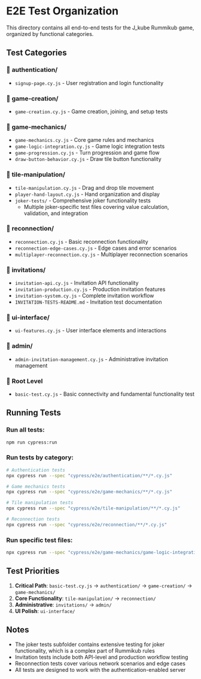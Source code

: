 # E2E Test Organization

This directory contains all end-to-end tests for the J_kube Rummikub game, organized by functional categories.

## Test Categories

### 📁 **authentication/**
- `signup-page.cy.js` - User registration and login functionality

### 📁 **game-creation/**
- `game-creation.cy.js` - Game creation, joining, and setup tests

### 📁 **game-mechanics/**
- `game-mechanics.cy.js` - Core game rules and mechanics
- `game-logic-integration.cy.js` - Game logic integration tests
- `game-progression.cy.js` - Turn progression and game flow
- `draw-button-behavior.cy.js` - Draw tile button functionality

### 📁 **tile-manipulation/**
- `tile-manipulation.cy.js` - Drag and drop tile movement
- `player-hand-layout.cy.js` - Hand organization and display
- `joker-tests/` - Comprehensive joker functionality tests
  - Multiple joker-specific test files covering value calculation, validation, and integration

### 📁 **reconnection/**
- `reconnection.cy.js` - Basic reconnection functionality
- `reconnection-edge-cases.cy.js` - Edge cases and error scenarios
- `multiplayer-reconnection.cy.js` - Multiplayer reconnection scenarios

### 📁 **invitations/**
- `invitation-api.cy.js` - Invitation API functionality
- `invitation-production.cy.js` - Production invitation features
- `invitation-system.cy.js` - Complete invitation workflow
- `INVITATION-TESTS-README.md` - Invitation test documentation

### 📁 **ui-interface/**
- `ui-features.cy.js` - User interface elements and interactions

### 📁 **admin/**
- `admin-invitation-management.cy.js` - Administrative invitation management

### 📄 **Root Level**
- `basic-test.cy.js` - Basic connectivity and fundamental functionality test

## Running Tests

### Run all tests:
```bash
npm run cypress:run
```

### Run tests by category:
```bash
# Authentication tests
npx cypress run --spec "cypress/e2e/authentication/**/*.cy.js"

# Game mechanics tests
npx cypress run --spec "cypress/e2e/game-mechanics/**/*.cy.js"

# Tile manipulation tests
npx cypress run --spec "cypress/e2e/tile-manipulation/**/*.cy.js"

# Reconnection tests
npx cypress run --spec "cypress/e2e/reconnection/**/*.cy.js"
```

### Run specific test files:
```bash
npx cypress run --spec "cypress/e2e/game-mechanics/game-logic-integration.cy.js"
```

## Test Priorities

1. **Critical Path**: `basic-test.cy.js` → `authentication/` → `game-creation/` → `game-mechanics/`
2. **Core Functionality**: `tile-manipulation/` → `reconnection/`
3. **Administrative**: `invitations/` → `admin/`
4. **UI Polish**: `ui-interface/`

## Notes

- The joker tests subfolder contains extensive testing for joker functionality, which is a complex part of Rummikub rules
- Invitation tests include both API-level and production workflow testing
- Reconnection tests cover various network scenarios and edge cases
- All tests are designed to work with the authentication-enabled server
